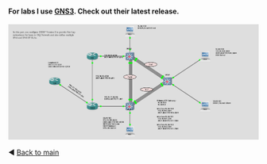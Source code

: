 #### For labs I use [GNS3](https://github.com/GNS3/gns3-gui/releases?q=2.2.&expanded=true). Check out their latest release.

![Topogolgy](https://github.com/tech-zero/assets/blob/main/images/gns3.png)

◀️ [Back to main](../) 
